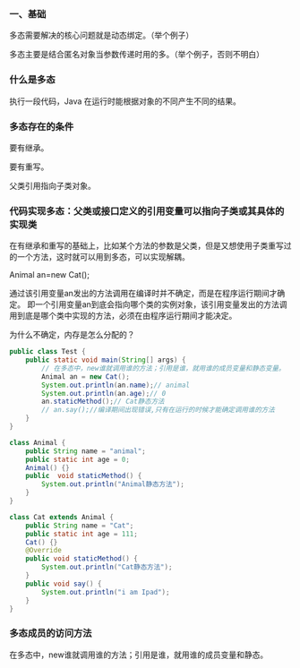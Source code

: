 ### 一、基础

多态需要解决的核心问题就是动态绑定。（举个例子）

多态主要是结合匿名对象当参数传递时用的多。（举个例子，否则不明白）

### 什么是多态

执行一段代码，Java 在运行时能根据对象的不同产生不同的结果。

### 多态存在的条件

要有继承。

要有重写。

父类引用指向子类对象。

### 代码实现多态：父类或接口定义的引用变量可以指向子类或其具体的实现类

在有继承和重写的基础上，比如某个方法的参数是父类，但是又想使用子类重写过的一个方法，这时就可以用到多态，可以实现解耦。

Animal an=new Cat(); 

通过该引用变量an发出的方法调用在编译时并不确定，而是在程序运行期间才确定。 即一个引用变量an到底会指向哪个类的实例对象，该引用变量发出的方法调用到底是哪个类中实现的方法，必须在由程序运行期间才能决定。

为什么不确定，内存是怎么分配的？

```java
public class Test {
    public static void main(String[] args) {
        // 在多态中，new谁就调用谁的方法；引用是谁，就用谁的成员变量和静态变量。
        Animal an = new Cat();
        System.out.println(an.name);// animal
        System.out.println(an.age);// 0
        an.staticMethod();// Cat静态方法
        // an.say();//编译期间出现错误,只有在运行的时候才能确定调用谁的方法
    }
}

class Animal {
    public String name = "animal";
    public static int age = 0;
    Animal() {}
    public  void staticMethod() {
        System.out.println("Animal静态方法");
    }
}

class Cat extends Animal {
    public String name = "Cat";
    public static int age = 111;
    Cat() {}
    @Override
    public void staticMethod() {
        System.out.println("Cat静态方法");
    }
    public void say() {
        System.out.println("i am Ipad");
    }
}

```

### 多态成员的访问方法

在多态中，new谁就调用谁的方法；引用是谁，就用谁的成员变量和静态。





















